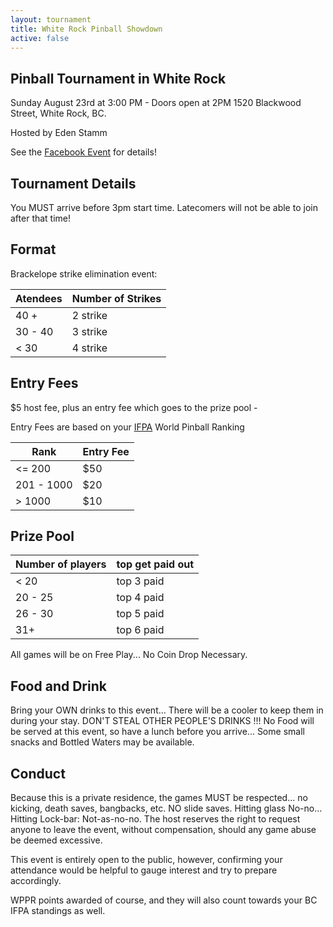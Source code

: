 ```yaml
---
layout: tournament
title: White Rock Pinball Showdown
active: false
---
```


## Pinball Tournament in White Rock

Sunday August 23rd at 3:00 PM - Doors open at 2PM 
1520 Blackwood Street, White Rock, BC.

Hosted by Eden Stamm

See the [Facebook Event](https://www.facebook.com/events/1620312734891807/) for details!

## Tournament Details

You MUST arrive before 3pm start time.
Latecomers will not be able to join after that time!

## Format

Brackelope strike elimination event:

| Atendees  | Number of Strikes
| ------- | ------- 
| 40 +  | 2 strike
| 30 - 40 | 3 strike
| < 30 | 4 strike

## Entry Fees

$5 host fee, plus an entry fee which goes to the prize pool - 

Entry Fees are based on your [IFPA](http://ifpapinball.com) World Pinball Ranking

| Rank | Entry Fee
| ---- | ----
| <= 200 | $50
| 201 - 1000 | $20
| > 1000 | $10 

## Prize Pool

| Number of players | top get paid out
| ----- | -----
| < 20  |  top 3 paid
| 20 - 25 | top 4 paid
| 26 - 30 | top 5 paid
| 31+ | top 6 paid

All games will be on Free Play... No Coin Drop Necessary.

## Food and Drink 

Bring your OWN drinks to this event... There will be a cooler to keep them in during your stay.
DON'T STEAL OTHER PEOPLE'S DRINKS !!!
No Food will be served at this event, so have a lunch before you arrive... 
Some small snacks and Bottled Waters may be available.

## Conduct 

Because this is a private residence, the games MUST be respected... no kicking, death saves, bangbacks, etc.
NO slide saves. Hitting glass No-no... Hitting Lock-bar: Not-as-no-no.
The host reserves the right to request anyone to leave the event, without compensation, should any game abuse be deemed excessive.

This event is entirely open to the public, however, confirming your attendance would be helpful to gauge interest and try to prepare accordingly.

WPPR points awarded of course, and they will also count towards your BC IFPA standings as well.
